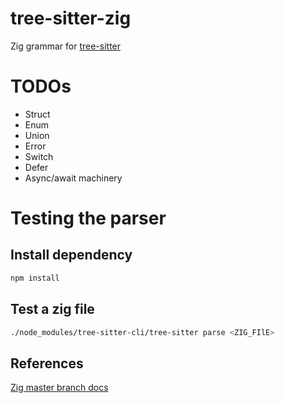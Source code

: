 # tree-sitter-zig

Zig grammar for [tree-sitter](https://github.com/tree-sitter/tree-sitter)

# TODOs
 * Struct
 * Enum
 * Union
 * Error
 * Switch
 * Defer
 * Async/await machinery

# Testing the parser
## Install dependency
```sh
npm install
```

## Test a zig file
```sh
./node_modules/tree-sitter-cli/tree-sitter parse <ZIG_FIlE>
```

## References
[Zig master branch docs](https://ziglang.org/documentation/master/)
